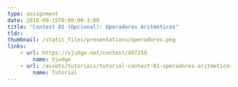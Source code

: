 ```yaml
---
type: assignment
date: 2018-09-15T0:00:00-3:00
title: "Contest 01 (Opcional): Operadores Aritméticos"
tldr: 
thumbnail: /static_files/presentations/operadores.png
links: 
    - url: https://vjudge.net/contest/497259
        name: Vjudge
    - url: /assets/tutoriais/tutorial-contest-01-operadores-aritmeticos.pdf
        name: Tutorial 
---
```

